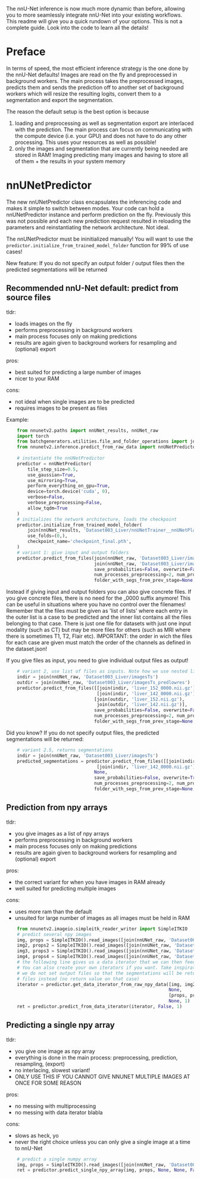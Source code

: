 The nnU-Net inference is now much more dynamic than before, allowing you to more seamlessly integrate nnU-Net into 
your existing workflows.
This readme will give you a quick rundown of your options. This is not a complete guide. Look into the code to learn 
all the details!

# Preface
In terms of speed, the most efficient inference strategy is the one done by the nnU-Net defaults! Images are read on 
the fly and preprocessed in background workers. The main process takes the preprocessed images, predicts them and 
sends the prediction off to another set of background workers which will resize the resulting logits, convert 
them to a segmentation and export the segmentation.

The reason the default setup is the best option is because 

1) loading and preprocessing as well as segmentation export are interlaced with the prediction. The main process can 
focus on communicating with the compute device (i.e. your GPU) and does not have to do any other processing. 
This uses your resources as well as possible!
2) only the images and segmentation that are currently being needed are stored in RAM! Imaging predicting many images 
and having to store all of them + the results in your system memory

# nnUNetPredictor
The new nnUNetPredictor class encapsulates the inferencing code and makes it simple to switch between modes. Your 
code can hold a nnUNetPredictor instance and perform prediction on the fly. Previously this was not possible and each 
new prediction request resulted in reloading the parameters and reinstantiating the network architecture. Not ideal.

The nnUNetPredictor must be ininitialized manually! You will want to use the 
`predictor.initialize_from_trained_model_folder` function for 99% of use cases!

New feature: If you do not specify an output folder / output files then the predicted segmentations will be 
returned 


## Recommended nnU-Net default: predict from source files

tldr:
- loads images on the fly
- performs preprocessing in background workers
- main process focuses only on making predictions
- results are again given to background workers for resampling and (optional) export

pros:
- best suited for predicting a large number of images
- nicer to your RAM

cons:
- not ideal when single images are to be predicted 
- requires images to be present as files

Example:
```python
    from nnunetv2.paths import nnUNet_results, nnUNet_raw
    import torch
    from batchgenerators.utilities.file_and_folder_operations import join
    from nnunetv2.inference.predict_from_raw_data import nnUNetPredictor
    
    # instantiate the nnUNetPredictor
    predictor = nnUNetPredictor(
        tile_step_size=0.5,
        use_gaussian=True,
        use_mirroring=True,
        perform_everything_on_gpu=True,
        device=torch.device('cuda', 0),
        verbose=False,
        verbose_preprocessing=False,
        allow_tqdm=True
    )
    # initializes the network architecture, loads the checkpoint
    predictor.initialize_from_trained_model_folder(
        join(nnUNet_results, 'Dataset003_Liver/nnUNetTrainer__nnUNetPlans__3d_lowres'),
        use_folds=(0,),
        checkpoint_name='checkpoint_final.pth',
    )
    # variant 1: give input and output folders
    predictor.predict_from_files(join(nnUNet_raw, 'Dataset003_Liver/imagesTs'),
                                 join(nnUNet_raw, 'Dataset003_Liver/imagesTs_predlowres'),
                                 save_probabilities=False, overwrite=False,
                                 num_processes_preprocessing=2, num_processes_segmentation_export=2,
                                 folder_with_segs_from_prev_stage=None, num_parts=1, part_id=0)
```

Instead if giving input and output folders you can also give concrete files. If you give concrete files, there is no 
need for the _0000 suffix anymore! This can be useful in situations where you have no control over the filenames!
Remember that the files must be given as 'list of lists' where each entry in the outer list is a case to be predicted 
and the inner list contains all the files belonging to that case. There is just one file for datasets with just one 
input modality (such as CT) but may be more files for others (such as MRI where there is sometimes T1, T2, Flair etc). 
IMPORTANT: the order in wich the files for each case are given must match the order of the channels as defined in the 
dataset.json!

If you give files as input, you need to give individual output files as output!

```python
    # variant 2, use list of files as inputs. Note how we use nested lists!!!
    indir = join(nnUNet_raw, 'Dataset003_Liver/imagesTs')
    outdir = join(nnUNet_raw, 'Dataset003_Liver/imagesTs_predlowres')
    predictor.predict_from_files([[join(indir, 'liver_152_0000.nii.gz')], 
                                  [join(indir, 'liver_142_0000.nii.gz')]],
                                 [join(outdir, 'liver_152.nii.gz'),
                                  join(outdir, 'liver_142.nii.gz')],
                                 save_probabilities=False, overwrite=False,
                                 num_processes_preprocessing=2, num_processes_segmentation_export=2,
                                 folder_with_segs_from_prev_stage=None, num_parts=1, part_id=0)
```

Did you know? If you do not specify output files, the predicted segmentations will be returned:
```python
    # variant 2.5, returns segmentations
    indir = join(nnUNet_raw, 'Dataset003_Liver/imagesTs')
    predicted_segmentations = predictor.predict_from_files([[join(indir, 'liver_152_0000.nii.gz')],
                                  [join(indir, 'liver_142_0000.nii.gz')]],
                                 None,
                                 save_probabilities=False, overwrite=True,
                                 num_processes_preprocessing=2, num_processes_segmentation_export=2,
                                 folder_with_segs_from_prev_stage=None, num_parts=1, part_id=0)
```

## Prediction from npy arrays
tldr:
- you give images as a list of npy arrays
- performs preprocessing in background workers
- main process focuses only on making predictions
- results are again given to background workers for resampling and (optional) export

pros:
- the correct variant for when you have images in RAM already
- well suited for predicting multiple images

cons:
- uses more ram than the default
- unsuited for large number of images as all images must be held in RAM

```python
    from nnunetv2.imageio.simpleitk_reader_writer import SimpleITKIO
    # predict several npy images
    img, props = SimpleITKIO().read_images([join(nnUNet_raw, 'Dataset003_Liver/imagesTs/liver_147_0000.nii.gz')])
    img2, props2 = SimpleITKIO().read_images([join(nnUNet_raw, 'Dataset003_Liver/imagesTs/liver_146_0000.nii.gz')])
    img3, props3 = SimpleITKIO().read_images([join(nnUNet_raw, 'Dataset003_Liver/imagesTs/liver_145_0000.nii.gz')])
    img4, props4 = SimpleITKIO().read_images([join(nnUNet_raw, 'Dataset003_Liver/imagesTs/liver_144_0000.nii.gz')])
    # the following line gives us a data iterator that we can then feed into `predictor.predict_from_data_iterator`. 
    # You can also create your own iterators if you want. Take inspiration on how this is done in nnU-Net though!
    # we do not set output files so that the segmentations will be returned. You can of course also specify output
    # files instead (no return value on that case)
    iterator = predictor.get_data_iterator_from_raw_npy_data([img, img2, img3, img4],
                                                             None,
                                                             [props, props2, props3, props4],
                                                             None, 1)
    ret = predictor.predict_from_data_iterator(iterator, False, 1)
```

## Predicting a single npy array

tldr:
- you give one image as npy array
- everything is done in the main process: preprocessing, prediction, resampling, (export)
- no interlacing, slowest variant!
- ONLY USE THIS IF YOU CANNOT GIVE NNUNET MULTIPLE IMAGES AT ONCE FOR SOME REASON

pros:
- no messing with multiprocessing
- no messing with data iterator blabla

cons:
- slows as heck, yo
- never the right choice unless you can only give a single image at a time to nnU-Net

```python
    # predict a single numpy array
    img, props = SimpleITKIO().read_images([join(nnUNet_raw, 'Dataset003_Liver/imagesTr/liver_63_0000.nii.gz')])
    ret = predictor.predict_single_npy_array(img, props, None, None, False)
```